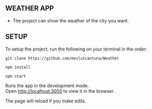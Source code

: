 ## WEATHER APP
- The project can show the weather of the city you want.

## SETUP

To setup the project, run the following on your terminal in the order: 

```
git clone https://github.com/mevlutcantuna/Weather
```

```
npm install
```

```
npm start
```

Runs the app in the development mode.<br/>
Open [http://localhost:3000](http://localhost:3000) to view it in the browser.

The page will reload if you make edits.<br/>
